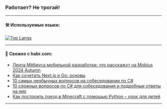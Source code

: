 ### Работает? Не трогай!

---
<!--
#### 🛠️ Technical stack:

![Java](https://img.shields.io/badge/Java-informational?logo=Oracle&style=flat&logoColor=white&color=FF4500)
![Kotlin](https://img.shields.io/badge/Kotlin-informational?logo=Kotlin&style=flat&logoColor=white&color=774D97)
![TS](https://img.shields.io/badge/TypeScript-informational?logo=typeScript&style=flat&logoColor=black&color=017acc)
![Python](https://img.shields.io/badge/Python-informational?logo=Python&style=flat&logoColor=black&color=ffdd54) <br>
![Spring](https://img.shields.io/badge/Spring-informational?logo=Spring&style=flat&logoColor=white&color=6DB33F) 
![SpringBoot](https://img.shields.io/badge/SpringBoot-informational?logo=SpringBoot&style=flat&logoColor=white&color=6DB33F)
![Nest](https://img.shields.io/badge/NestJS-informational?logo=NestJS&style=flat&logoColor=white&color=E0234E) 
![NodeJS](https://img.shields.io/badge/NodeJS-informational?logo=node.js&style=flat&logoColor=white&color=70A760)<br>
![PostgreSQL](https://img.shields.io/badge/PostgreSQL-informational?logo=PostgreSQL&style=flat&logoColor=white&color=DAA520)
![MongoDB](https://img.shields.io/badge/MongoDB-informational?logo=MongoDB&style=flat&logoColor=white&color=870000)
![Apache](https://img.shields.io/badge/Apache-informational?logo=apache&style=flat&logoColor=white&color=f74e28)

___ 
-->

#### 🛠️ Используемые языки:

[![Top Langs](https://github-readme-stats-u2qms2cxw-advtsettinggmailcoms-projects.vercel.app/api/top-langs/?username=zloylis&langs_count=10&hide_title=true&title_color=e6edf3&size_weight=0.5&count_weight=0.5&layout=compact&hide_progress=true&hide_border=true&theme=dracula)](https://github.com/zloylis)

<!---


####  :octocat:&nbsp;&nbsp; Статистика:

![GitHub stats](https://github-readme-stats-u2qms2cxw-advtsettinggmailcoms-projects.vercel.app/api?username=zloylis&show_icons=true&hide_border=true&theme=dracula&title_color=e6edf3&include_all_commits=true&count_private=true&hide_rank=false&hide_title=true&rank_icon=github)
-->
---

#### 💬 Свежее с habr.com:

<!-- BLOG-POST-LIST:START -->
- [Лента Мёбиуса мобильной разработки: что расскажут на Mobius 2024 Autumn](https://habr.com/ru/companies/jugru/articles/845370/?utm_source=habrahabr&utm_medium=rss&utm_campaign=845370)
- [Как сочетать Next.js и Go: основы](https://habr.com/ru/companies/otus/articles/845198/?utm_source=habrahabr&utm_medium=rss&utm_campaign=845198)
- [10 самых необычных вопросов на собеседовании по C#](https://habr.com/ru/articles/845854/?utm_source=habrahabr&utm_medium=rss&utm_campaign=845854)
- [10 сложных вопросов по C# для собеседования и подробные ответы на них](https://habr.com/ru/articles/845850/?utm_source=habrahabr&utm_medium=rss&utm_campaign=845850)
- [Как построить поезд в Minecraft с помощью Python – урок для детей](https://habr.com/ru/companies/pixel_study/articles/845832/?utm_source=habrahabr&utm_medium=rss&utm_campaign=845832)
<!-- BLOG-POST-LIST:END -->

---

